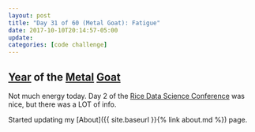 ```yaml
---
layout: post
title: "Day 31 of 60 (Metal Goat): Fatigue"
date: 2017-10-10T20:14:57-05:00
update: 
categories: [code challenge]
---
```

## [Year](https://en.wikipedia.org/wiki/Chinese_zodiac#Years) of the [Metal](https://en.wikipedia.org/wiki/Metal_(Wu_Xing)) [Goat](https://en.wikipedia.org/wiki/Goat_(zodiac))

Not much energy today. Day 2 of the [Rice Data Science Conference](http://dsconference.rice.edu/) was nice, but there was a LOT of info.

Started updating my [About]({{ site.baseurl }}{% link about.md %}) page.